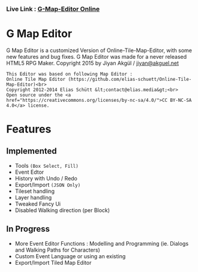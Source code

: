 ### Live Link : [G-Map-Editor Online](https://electrizer.github.io/G-Map-Editor/)
# G Map Editor
G Map Editor is a customized Version of Online-Tile-Map-Editor, with some new features and bug fixes.
G Map Editor was made for a never released HTML5 RPG Maker.
Copyright 2015 by Jiyan Akgül / [jiyan@akguel.net](mailto:jiyan@akguel.net)
	
	This Editor was based on following Map Editor :
	Online Tile Map Editor (https://github.com/elias-schuett/Online-Tile-Map-Editor)<br>
	Copyright 2012-2014 Elias Schütt &lt;contact@elias.media&gt;<br>
	Open source under the <a href="https://creativecommons.org/licenses/by-nc-sa/4.0/">CC BY-NC-SA 4.0</a> license.

# Features

## Implemented

  * Tools `(Box Select, Fill)`
  * Event Edtor 
  * History with Undo / Redo
  * Export/Import `(JSON Only)`
  * Tileset handling
  * Layer handling
  * Tweaked Fancy Ui
  * Disabled Walking direction (per Block) 

## In Progress
 
  * More Event Editor Functions : Modelling and Programming (ie. Dialogs and Walking Paths for Characters)
  * Custom Event Language or using an existing
  * Export/Import Tiled Map Editor
